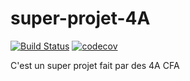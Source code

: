 # super-projet-4A
[![Build Status](https://travis-ci.com/Hyrla/super-projet-4A.svg?branch=master)](https://travis-ci.com/Hyrla/super-projet-4A)
[![codecov](https://codecov.io/gh/Hyrla/super-projet-4A/branch/master/graph/badge.svg)](https://codecov.io/gh/Hyrla/super-projet-4A)

C'est un super projet fait par des 4A CFA

